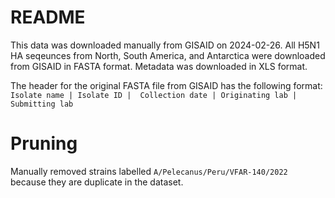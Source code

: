 # README
This data was downloaded manually from GISAID on 2024-02-26. All H5N1 HA seqeunces from North, South America, and Antarctica were downloaded from GISAID in FASTA format. Metadata was downloaded in XLS format.

The header for the original FASTA file from GISAID has the following format:
`Isolate name | Isolate ID |  Collection date | Originating lab |  Submitting lab`

# Pruning
Manually removed strains labelled `A/Pelecanus/Peru/VFAR-140/2022` because they are duplicate in the dataset.

